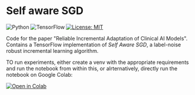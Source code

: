 # Self aware SGD
![Python](https://badges.aleen42.com/src/python.svg) ![TensorFlow](https://badges.aleen42.com/src/tensorflow.svg) [![License: MIT](https://img.shields.io/badge/license-MIT-green.svg)](https://opensource.org/licenses/MIT)

Code for the paper "Reliable Incremental Adaptation of Clinical AI Models". Contains a TensorFlow implementation of _Self Aware SGD_, a label-noise robust incremental learning algorithm.

TO run experiments, either create a venv with the appropriate requirements and run the notebook from within this, or alrternatively, directly run the notebook on Google Colab:

[![Open in Colab](https://colab.research.google.com/assets/colab-badge.svg)](https://colab.research.google.com/github/AnshThakur/Self_aware_SGD/blob/main/demo_main.ipynb)
